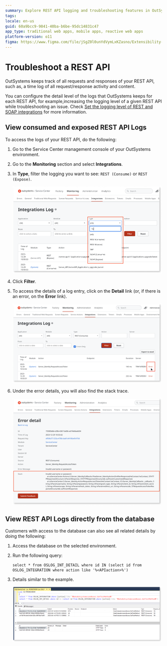 ```yaml
---
summary: Explore REST API logging and troubleshooting features in OutSystems 11 (O11).
tags: 
locale: en-us
guid: 60a9bcc9-9841-40ba-b6be-95dc14831c47
app_type: traditional web apps, mobile apps, reactive web apps
platform-version: o11
figma: https://www.figma.com/file/jSgZ0l0unYdVymLxKZasno/Extensibility-and-Integration?type=design&node-id=3518%3A268&mode=design&t=RWYtMZdGkE4SlpO3-1
---
```


# Troubleshoot a REST API

OutSystems keeps track of all requests and responses of your REST API, such as, a time log of all request/response activity and content.

You can configure the detail level of the logs that OutSystems keeps for each REST API, for example,increasing the logging level of a given REST API while troubleshooting an issue. Check [Set the logging level of REST and SOAP integrations](../log-levels-set.md) for more information.

## View consumed and exposed REST API Logs

To access the logs of your REST API, do the following:

1. Go to the Service Center management console of your OutSystems environment.

1. Go to the **Monitoring** section and select **Integrations**.

1. In **Type**, filter the logging you want to see: `REST (Consume)` or `REST (Expose)`.

    ![Screenshot of error details](images/type-filter-options-sc.png "Error details")

1. Click **Filter**.

1. To access the details of a log entry, click on the **Detail** link (or, if there is an error, on the **Error** link).

    ![Screenshot of Integrations Log](images/integrations-log-sc.png "Integrations Log")

1. Under the error details, you will also find the stack trace.

    ![Screenshot of error details](images/error-detail-sc.png "Error details")

## View REST API Logs directly from the database

Customers with access to the database can also see all related details by doing the following:

1. Access the database on the selected environment.

1. Run the following query:

     ```
     select * from OSLOG_INT_DETAIL where id IN (select id from OSLOG_INTEGRATION where action like '%<APIaction>%')
     ```

1. Details similar to the example.

    ![Screenshot of query log](images/sql-query-usr.png "Query log")
